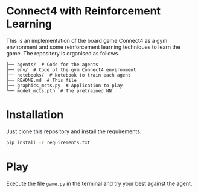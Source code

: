 # Connect4 with Reinforcement Learning
This is an implementation of the board game Connect4 as a gym environment and some reinforcement learning techniques to learn the game. The repositery is organised as follows.

``` 
├── agents/  # Code for the agents
├── env/  # Code of the gym Connect4 environment
├── notebooks/  # Notebook to train each agent
├── README.md  # This file
├── graphics_mcts.py  # Application to play
└── model_mcts.pth  # The pretrained NN
```


# Installation

Just clone this repository and install the requirements.
```bash
pip install -r requirements.txt
```

# Play

Execute the file `game.py` in the terminal and try your best against the agent.